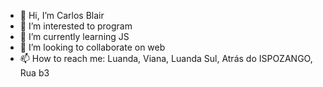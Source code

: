 - 👋 Hi, I’m Carlos Blair
- 👀 I’m interested to program
- 🌱 I’m currently learning JS
- 💞️ I’m looking to collaborate on web
- 📫 How to reach me: Luanda, Viana, Luanda Sul, Atrás do ISPOZANGO, Rua b3

<!---
carbla10/carbla10 is a ✨ special ✨ repository because its `README.md` (this file) appears on your GitHub profile.
You can click the Preview link to take a look at your changes.
--->
